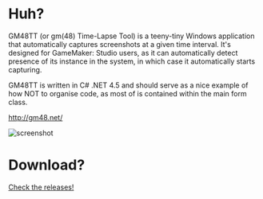 # Huh?

GM48TT (or gm(48) Time-Lapse Tool) is a teeny-tiny Windows application that automatically captures screenshots at a given time interval.
It's designed for GameMaker: Studio users, as it can automatically detect presence of its instance in the system, in which case
it automatically starts capturing.

GM48TT is written in C# .NET 4.5 and should serve as a nice example of how NOT to organise code, as most of is contained within the main form class.

http://gm48.net/

![screenshot](https://dl.dropboxusercontent.com/u/60383548/gm48screenshot.png)

# Download?
[Check the releases!](https://github.com/Blokatt/GM48TT/releases)
